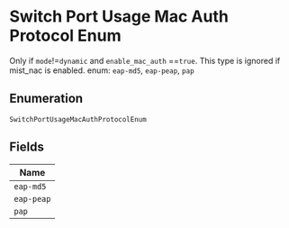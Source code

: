 
# Switch Port Usage Mac Auth Protocol Enum

Only if `mode`!=`dynamic` and `enable_mac_auth` ==`true`. This type is ignored if mist_nac is enabled. enum: `eap-md5`, `eap-peap`, `pap`

## Enumeration

`SwitchPortUsageMacAuthProtocolEnum`

## Fields

| Name |
|  --- |
| `eap-md5` |
| `eap-peap` |
| `pap` |

